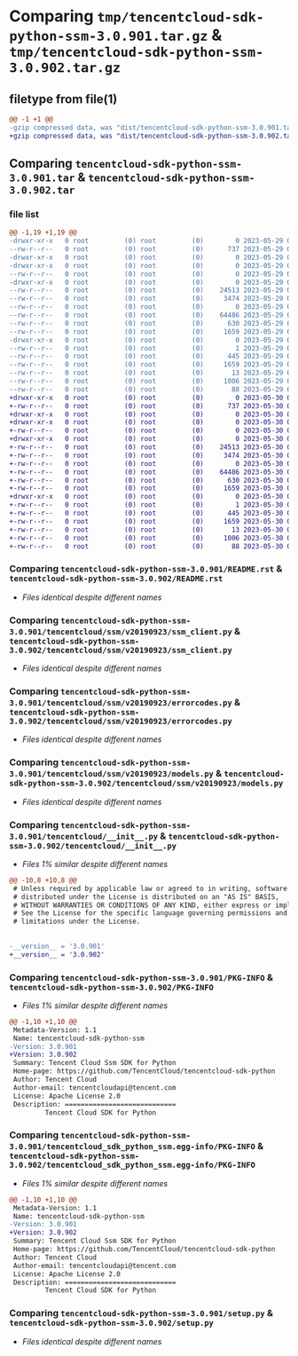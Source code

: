 # Comparing `tmp/tencentcloud-sdk-python-ssm-3.0.901.tar.gz` & `tmp/tencentcloud-sdk-python-ssm-3.0.902.tar.gz`

## filetype from file(1)

```diff
@@ -1 +1 @@
-gzip compressed data, was "dist/tencentcloud-sdk-python-ssm-3.0.901.tar", last modified: Mon May 29 02:35:59 2023, max compression
+gzip compressed data, was "dist/tencentcloud-sdk-python-ssm-3.0.902.tar", last modified: Tue May 30 00:31:48 2023, max compression
```

## Comparing `tencentcloud-sdk-python-ssm-3.0.901.tar` & `tencentcloud-sdk-python-ssm-3.0.902.tar`

### file list

```diff
@@ -1,19 +1,19 @@
-drwxr-xr-x   0 root         (0) root         (0)        0 2023-05-29 02:35:59.000000 tencentcloud-sdk-python-ssm-3.0.901/
--rw-r--r--   0 root         (0) root         (0)      737 2023-05-29 02:35:59.000000 tencentcloud-sdk-python-ssm-3.0.901/README.rst
-drwxr-xr-x   0 root         (0) root         (0)        0 2023-05-29 02:35:59.000000 tencentcloud-sdk-python-ssm-3.0.901/tencentcloud/
-drwxr-xr-x   0 root         (0) root         (0)        0 2023-05-29 02:35:59.000000 tencentcloud-sdk-python-ssm-3.0.901/tencentcloud/ssm/
--rw-r--r--   0 root         (0) root         (0)        0 2023-05-29 02:35:59.000000 tencentcloud-sdk-python-ssm-3.0.901/tencentcloud/ssm/__init__.py
-drwxr-xr-x   0 root         (0) root         (0)        0 2023-05-29 02:35:59.000000 tencentcloud-sdk-python-ssm-3.0.901/tencentcloud/ssm/v20190923/
--rw-r--r--   0 root         (0) root         (0)    24513 2023-05-29 02:35:59.000000 tencentcloud-sdk-python-ssm-3.0.901/tencentcloud/ssm/v20190923/ssm_client.py
--rw-r--r--   0 root         (0) root         (0)     3474 2023-05-29 02:35:59.000000 tencentcloud-sdk-python-ssm-3.0.901/tencentcloud/ssm/v20190923/errorcodes.py
--rw-r--r--   0 root         (0) root         (0)        0 2023-05-29 02:35:59.000000 tencentcloud-sdk-python-ssm-3.0.901/tencentcloud/ssm/v20190923/__init__.py
--rw-r--r--   0 root         (0) root         (0)    64486 2023-05-29 02:35:59.000000 tencentcloud-sdk-python-ssm-3.0.901/tencentcloud/ssm/v20190923/models.py
--rw-r--r--   0 root         (0) root         (0)      630 2023-05-29 02:35:59.000000 tencentcloud-sdk-python-ssm-3.0.901/tencentcloud/__init__.py
--rw-r--r--   0 root         (0) root         (0)     1659 2023-05-29 02:35:59.000000 tencentcloud-sdk-python-ssm-3.0.901/PKG-INFO
-drwxr-xr-x   0 root         (0) root         (0)        0 2023-05-29 02:35:59.000000 tencentcloud-sdk-python-ssm-3.0.901/tencentcloud_sdk_python_ssm.egg-info/
--rw-r--r--   0 root         (0) root         (0)        1 2023-05-29 02:35:59.000000 tencentcloud-sdk-python-ssm-3.0.901/tencentcloud_sdk_python_ssm.egg-info/dependency_links.txt
--rw-r--r--   0 root         (0) root         (0)      445 2023-05-29 02:35:59.000000 tencentcloud-sdk-python-ssm-3.0.901/tencentcloud_sdk_python_ssm.egg-info/SOURCES.txt
--rw-r--r--   0 root         (0) root         (0)     1659 2023-05-29 02:35:59.000000 tencentcloud-sdk-python-ssm-3.0.901/tencentcloud_sdk_python_ssm.egg-info/PKG-INFO
--rw-r--r--   0 root         (0) root         (0)       13 2023-05-29 02:35:59.000000 tencentcloud-sdk-python-ssm-3.0.901/tencentcloud_sdk_python_ssm.egg-info/top_level.txt
--rw-r--r--   0 root         (0) root         (0)     1006 2023-05-29 02:35:59.000000 tencentcloud-sdk-python-ssm-3.0.901/setup.py
--rw-r--r--   0 root         (0) root         (0)       88 2023-05-29 02:35:59.000000 tencentcloud-sdk-python-ssm-3.0.901/setup.cfg
+drwxr-xr-x   0 root         (0) root         (0)        0 2023-05-30 00:31:48.000000 tencentcloud-sdk-python-ssm-3.0.902/
+-rw-r--r--   0 root         (0) root         (0)      737 2023-05-30 00:31:48.000000 tencentcloud-sdk-python-ssm-3.0.902/README.rst
+drwxr-xr-x   0 root         (0) root         (0)        0 2023-05-30 00:31:48.000000 tencentcloud-sdk-python-ssm-3.0.902/tencentcloud/
+drwxr-xr-x   0 root         (0) root         (0)        0 2023-05-30 00:31:48.000000 tencentcloud-sdk-python-ssm-3.0.902/tencentcloud/ssm/
+-rw-r--r--   0 root         (0) root         (0)        0 2023-05-30 00:31:48.000000 tencentcloud-sdk-python-ssm-3.0.902/tencentcloud/ssm/__init__.py
+drwxr-xr-x   0 root         (0) root         (0)        0 2023-05-30 00:31:48.000000 tencentcloud-sdk-python-ssm-3.0.902/tencentcloud/ssm/v20190923/
+-rw-r--r--   0 root         (0) root         (0)    24513 2023-05-30 00:31:48.000000 tencentcloud-sdk-python-ssm-3.0.902/tencentcloud/ssm/v20190923/ssm_client.py
+-rw-r--r--   0 root         (0) root         (0)     3474 2023-05-30 00:31:48.000000 tencentcloud-sdk-python-ssm-3.0.902/tencentcloud/ssm/v20190923/errorcodes.py
+-rw-r--r--   0 root         (0) root         (0)        0 2023-05-30 00:31:48.000000 tencentcloud-sdk-python-ssm-3.0.902/tencentcloud/ssm/v20190923/__init__.py
+-rw-r--r--   0 root         (0) root         (0)    64486 2023-05-30 00:31:48.000000 tencentcloud-sdk-python-ssm-3.0.902/tencentcloud/ssm/v20190923/models.py
+-rw-r--r--   0 root         (0) root         (0)      630 2023-05-30 00:31:48.000000 tencentcloud-sdk-python-ssm-3.0.902/tencentcloud/__init__.py
+-rw-r--r--   0 root         (0) root         (0)     1659 2023-05-30 00:31:48.000000 tencentcloud-sdk-python-ssm-3.0.902/PKG-INFO
+drwxr-xr-x   0 root         (0) root         (0)        0 2023-05-30 00:31:48.000000 tencentcloud-sdk-python-ssm-3.0.902/tencentcloud_sdk_python_ssm.egg-info/
+-rw-r--r--   0 root         (0) root         (0)        1 2023-05-30 00:31:48.000000 tencentcloud-sdk-python-ssm-3.0.902/tencentcloud_sdk_python_ssm.egg-info/dependency_links.txt
+-rw-r--r--   0 root         (0) root         (0)      445 2023-05-30 00:31:48.000000 tencentcloud-sdk-python-ssm-3.0.902/tencentcloud_sdk_python_ssm.egg-info/SOURCES.txt
+-rw-r--r--   0 root         (0) root         (0)     1659 2023-05-30 00:31:48.000000 tencentcloud-sdk-python-ssm-3.0.902/tencentcloud_sdk_python_ssm.egg-info/PKG-INFO
+-rw-r--r--   0 root         (0) root         (0)       13 2023-05-30 00:31:48.000000 tencentcloud-sdk-python-ssm-3.0.902/tencentcloud_sdk_python_ssm.egg-info/top_level.txt
+-rw-r--r--   0 root         (0) root         (0)     1006 2023-05-30 00:31:48.000000 tencentcloud-sdk-python-ssm-3.0.902/setup.py
+-rw-r--r--   0 root         (0) root         (0)       88 2023-05-30 00:31:48.000000 tencentcloud-sdk-python-ssm-3.0.902/setup.cfg
```

### Comparing `tencentcloud-sdk-python-ssm-3.0.901/README.rst` & `tencentcloud-sdk-python-ssm-3.0.902/README.rst`

 * *Files identical despite different names*

### Comparing `tencentcloud-sdk-python-ssm-3.0.901/tencentcloud/ssm/v20190923/ssm_client.py` & `tencentcloud-sdk-python-ssm-3.0.902/tencentcloud/ssm/v20190923/ssm_client.py`

 * *Files identical despite different names*

### Comparing `tencentcloud-sdk-python-ssm-3.0.901/tencentcloud/ssm/v20190923/errorcodes.py` & `tencentcloud-sdk-python-ssm-3.0.902/tencentcloud/ssm/v20190923/errorcodes.py`

 * *Files identical despite different names*

### Comparing `tencentcloud-sdk-python-ssm-3.0.901/tencentcloud/ssm/v20190923/models.py` & `tencentcloud-sdk-python-ssm-3.0.902/tencentcloud/ssm/v20190923/models.py`

 * *Files identical despite different names*

### Comparing `tencentcloud-sdk-python-ssm-3.0.901/tencentcloud/__init__.py` & `tencentcloud-sdk-python-ssm-3.0.902/tencentcloud/__init__.py`

 * *Files 1% similar despite different names*

```diff
@@ -10,8 +10,8 @@
 # Unless required by applicable law or agreed to in writing, software
 # distributed under the License is distributed on an "AS IS" BASIS,
 # WITHOUT WARRANTIES OR CONDITIONS OF ANY KIND, either express or implied.
 # See the License for the specific language governing permissions and
 # limitations under the License.
 
 
-__version__ = '3.0.901'
+__version__ = '3.0.902'
```

### Comparing `tencentcloud-sdk-python-ssm-3.0.901/PKG-INFO` & `tencentcloud-sdk-python-ssm-3.0.902/PKG-INFO`

 * *Files 1% similar despite different names*

```diff
@@ -1,10 +1,10 @@
 Metadata-Version: 1.1
 Name: tencentcloud-sdk-python-ssm
-Version: 3.0.901
+Version: 3.0.902
 Summary: Tencent Cloud Ssm SDK for Python
 Home-page: https://github.com/TencentCloud/tencentcloud-sdk-python
 Author: Tencent Cloud
 Author-email: tencentcloudapi@tencent.com
 License: Apache License 2.0
 Description: ============================
         Tencent Cloud SDK for Python
```

### Comparing `tencentcloud-sdk-python-ssm-3.0.901/tencentcloud_sdk_python_ssm.egg-info/PKG-INFO` & `tencentcloud-sdk-python-ssm-3.0.902/tencentcloud_sdk_python_ssm.egg-info/PKG-INFO`

 * *Files 1% similar despite different names*

```diff
@@ -1,10 +1,10 @@
 Metadata-Version: 1.1
 Name: tencentcloud-sdk-python-ssm
-Version: 3.0.901
+Version: 3.0.902
 Summary: Tencent Cloud Ssm SDK for Python
 Home-page: https://github.com/TencentCloud/tencentcloud-sdk-python
 Author: Tencent Cloud
 Author-email: tencentcloudapi@tencent.com
 License: Apache License 2.0
 Description: ============================
         Tencent Cloud SDK for Python
```

### Comparing `tencentcloud-sdk-python-ssm-3.0.901/setup.py` & `tencentcloud-sdk-python-ssm-3.0.902/setup.py`

 * *Files identical despite different names*

